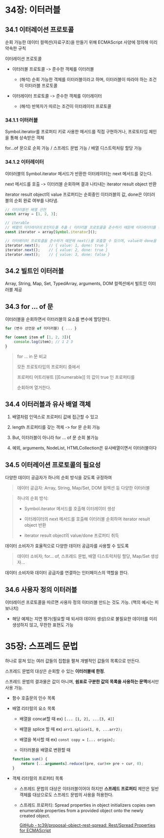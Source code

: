 # 34장: 이터러블

## 34.1 이터레이션 프로토콜

순회 가능한 데이터 컬렉션(자료구조)을 만들기 위해 ECMAScript 사양에 정의해 미리 약속한 규칙

이터레이션 프로토콜

- 이터러블 프로토콜 -> 준수한 객체를 이터러블 
  
  - (해석) 순회 가능한 객체를 이터러블이라고 하며, 이터러블이 따라야 하는 조건이 이터러블 프로토콜

- 이터레이터 프로토콜 -> 준수한 객체를 이터레이터
  
  - (해석) 반복자가 따르는 조건이 이터레이터 프로토콜 

### 34.1.1 이터러블

Symbol.iterator를 프로퍼티 키로 사용한 메서드를 직접 구현하거나, 프로토타입 체인을 통해 상속받은 객체

for...of 문으로 순회 가능 / 스프레드 문법 가능 / 배열 디스트럭처링 할당 가능

### 34.1.2 이터레이터

이터러블의 Symbol.iterator 메서드가 반환한 이터레이터는 next 메서드를 갖는다.

next 메서드를 호출 -> 이터러블 순회하며 결과 나타내는 iterator result object 반환

iterator result object의 value 프로퍼티는 순회중인 이터러블의 값, done은 이터러블의 순회 완료 여부를 나타냄.

```javascript
// 이터러블인 배열 선언
const array = [1, 2, 3];

// iterable
// 배열의 이터레이터(포인터)를 추출 ( 이터러블 프로토콜을 준수하기 때문에 이터레이터를 반환함 )
const iterator = array[Symbol.iterator]();

// 이터레이터 프로토콜을 준수하기 때문에 next()를 호출할 수 있으며, value와 done을 키로 가진 객체를 반환함
iterator.next();    // { value: 1, done: true }
iterator.next();    // { value: 2, done: true }
iterator.next();    // { value: 3, done: false }
```

## 34.2 빌트인 이터러블

Array, String, Map, Set, TypedArray, arguments, DOM 컬렉션에서 빌트인 이터러블 제공

## 34.3 for ... of 문

이터러블을 순회하면서 이터러블의 요소를 변수에 할당한다.

```javascript
for (변수 선언문 of 이터러블) { ... }
```

```javascript
for (const item of [1, 2, 3]){
    console.log(item); // 1 2 3 
} 
```

> for ... in 문 비교
> 
> 모든 프로토타입의 프로퍼티 중에서
> 
> 프로퍼티 어트리뷰트 [[Enumerable]] 의 값이 true 인 프로퍼티를 
> 
> 순회하며 열거한다.

## 34.4 이터러블과 유사 배열 객체

1) 배열처럼 인덱스로 프로퍼티 값에 접근할 수 있고

2) length 프로퍼티를 갖는 객체 -> for 문 순회 가능

3) But, 이터러블이 아니라 for ...  of 문 순회 불가능 

4) 예외, arguments, NodeList, HTMLCollection은 유사배열이면서 이터러블이다

## 34.5 이터레이션 프로토콜의 필요성

다양한 데이터 공급자가 하나의 순회 방식을 갖도록 규정하여

> 데이터 공급자:  Array, String, Map/Set, DOM 컬렉션 등 다양한 이터러블

> 하나의 순회 방식:
> 
> - Symbol.iterator 메서드를 호출해 이터레이터 생성
> 
> - 이터레이터의 next 메서드를 호출해 이터러블 순회하며 iterator result object 반환 
> 
> - iterator result object의 value/done 프로퍼티 취득 

데이터 소비자가 효율적으로 다양한 데이터 공급자를 사용할 수 있도록 

> 데이터 소비자; for... of, 스프레드 문법, 배열 디스트럭처링 할당, Map/Set 생성자...

데이터 소비자와 데이터 공급자를 연결하는 인터페이스의 역할을 한다.

## 34.6 사용자 정의 이터러블

이터레이션 프로토콜을 따르면 사용자 정의 이터러블 만드는 것도 가능. (책의 예시는 피보나치)

- 해당 예제는 지연 평가(필요할 때 되서야 데이터 생성)으로 불필요한 데이터를 미리 생성하지 않고, 무한한 표현도 가능 

# 35장: 스프레드 문법

하나로 뭉쳐 있는 여러 값들의 집합을 펼쳐 개별적인 값들의 목록으로 만든다. 

스프레드 문법의 대상은 순회할 수 있는 **이터러블에 한정**. 

스프레드 문법의 결과물은 값이 아니며, **쉼표로 구분한 값의 목록을 사용하는 문맥**에서만 사용 가능.

- 함수 호출문의 인수 목록

- 배열 리터럴의 요소 목록
  
  - 배열을 concat할 때 ex) `[... [1, 2], ...[3, 4]]`
  
  - 배열을 splice 할 때 ex) `arr1.splice(1, 0, ...arr2);` 
  
  - 배열을 복사할 때 ex) `const copy = [... origin];`
  
  - 이터러블을 배열로 변환할 때 
  
  ```javascript
  function sum() {
      return [...arguments].reduce((pre, cur)=> pre + cur, 0);
  }
  ```

- 객체 리터럴의 프로퍼티 목록
  
  - 스프레드 문법의 대상은 이터러블이어야 하지만
    **스프레드 프로퍼티** 제안은 일반 객체를 대상으로도 스프레드 문법의 사용을 허용한다. 
  
  - 스프레드 프로퍼티: Spread properties in object initializers copies own enumerable properties from a provided object onto the newly created object.
    
    [GitHub - tc39/proposal-object-rest-spread: Rest/Spread Properties for ECMAScript](https://github.com/tc39/proposal-object-rest-spread)
    
    


